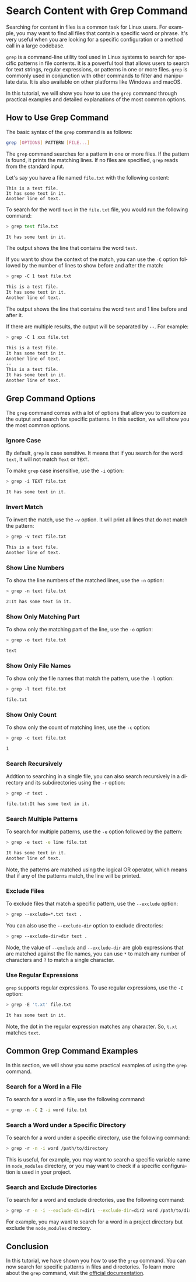 # Search Content with Grep Command

<Validator lang="en" :platformList="['Ubuntu 22.10', 'macOS 13.2.1']" date="2023-08-23" />

Searching for content in files is a common task for Linux users. For example, you may want to find all files that contain a specific word or phrase. It's very useful when you are looking for a specific configuration or a method call in a large codebase.

`grep` is a command-line utility tool used in Linux systems to search for specific patterns in file contents. It is a powerful tool that allows users to search for text strings, regular expressions, or patterns in one or more files. `grep` is commonly used in conjunction with other commands to filter and manipulate data. It is also available on other platforms like Windows and macOS.

In this tutorial, we will show you how to use the `grep` command through practical examples and detailed explanations of the most common options.

## How to Use Grep Command

The basic syntax of the `grep` command is as follows:

```bash
grep [OPTIONS] PATTERN [FILE...]
```

The `grep` command searches for a pattern in one or more files. If the pattern is found, it prints the matching lines. If no files are specified, `grep` reads from the standard input.

Let's say you have a file named `file.txt` with the following content:

```
This is a test file.
It has some text in it.
Another line of text.
```

To search for the word `text` in the `file.txt` file, you would run the following command:

```bash
> grep test file.txt

It has some text in it.
```

The output shows the line that contains the word `test`.

If you want to show the context of the match, you can use the `-C` option followed by the number of lines to show before and after the match:

```bash
> grep -C 1 test file.txt

This is a test file.
It has some text in it.
Another line of text.
```

The output shows the line that contains the word `test` and 1 line before and after it.

If there are multiple results, the output will be separated by `--`. For example:

```bash
> grep -C 1 xxx file.txt

This is a test file.
It has some text in it.
Another line of text.
--
This is a test file.
It has some text in it.
Another line of text.
```

## Grep Command Options

The `grep` command comes with a lot of options that allow you to customize the output and search for specific patterns. In this section, we will show you the most common options.

### Ignore Case

By default, `grep` is case sensitive. It means that if you search for the word `text`, it will not match `Text` or `TEXT`.

To make `grep` case insensitive, use the `-i` option:

```bash
> grep -i TEXT file.txt

It has some text in it.
```

### Invert Match

To invert the match, use the `-v` option. It will print all lines that do not match the pattern:

```bash
> grep -v text file.txt

This is a test file.
Another line of text.
```

### Show Line Numbers

To show the line numbers of the matched lines, use the `-n` option:

```bash
> grep -n text file.txt

2:It has some text in it.
```

### Show Only Matching Part

To show only the matching part of the line, use the `-o` option:

```bash
> grep -o text file.txt

text
```

### Show Only File Names

To show only the file names that match the pattern, use the `-l` option:

```bash
> grep -l text file.txt

file.txt
```

### Show Only Count

To show only the count of matching lines, use the `-c` option:

```bash
> grep -c text file.txt

1
```

### Search Recursively

Addtion to searching in a single file, you can also search recursively in a directory and its subdirectories using the `-r` option:

```bash
> grep -r text .

file.txt:It has some text in it.
```

### Search Multiple Patterns

To search for multiple patterns, use the `-e` option followed by the pattern:

```bash
> grep -e text -e line file.txt

It has some text in it.
Another line of text.
```

Note, the patterns are matched using the logical OR operator, which means that if any of the patterns match, the line will be printed.

### Exclude Files

To exclude files that match a specific pattern, use the `--exclude` option:

```bash
> grep --exclude=*.txt text .
```

You can also use the `--exclude-dir` option to exclude directories:

```bash
> grep --exclude-dir=dir text .
```

Node, the value of `--exclude` and `--exclude-dir` are glob expressions that are matched against the file names, you can use `*` to match any number of characters and `?` to match a single character.

### Use Regular Expressions

`grep` supports regular expressions. To use regular expressions, use the `-E` option:

```bash
> grep -E 't.xt' file.txt

It has some text in it.
```

Note, the dot in the regular expression matches any character. So, `t.xt` matches `text`.

## Common Grep Command Examples

In this section, we will show you some practical examples of using the `grep` command.

### Search for a Word in a File

To search for a word in a file, use the following command:

```bash
> grep -n -C 2 -i word file.txt
```

### Search a Word under a Specific Directory

To search for a word under a specific directory, use the following command:

```bash
> grep -r -n -i word /path/to/directory
```

This is useful, for example, you may want to search a specific variable name in `node_modules` directory, or you may want to check if a specific configuration is used in your project.

### Search and Exclude Directories

To search for a word and exclude directories, use the following command:

```bash
> grep -r -n -i --exclude-dir=dir1 --exclude-dir=dir2 word /path/to/directory
```

For example, you may want to search for a word in a project directory but exclude the `node_modules` directory.

## Conclusion

In this tutorial, we have shown you how to use the `grep` command. You can now search for specific patterns in files and directories. To learn more about the `grep` command, visit the [official documentation](https://www.gnu.org/software/grep/manual/grep.html).

